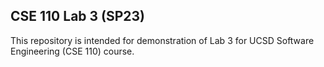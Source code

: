 ## CSE 110 Lab 3 (SP23)

This repository is intended for demonstration of Lab 3 for UCSD Software Engineering (CSE 110) course.
